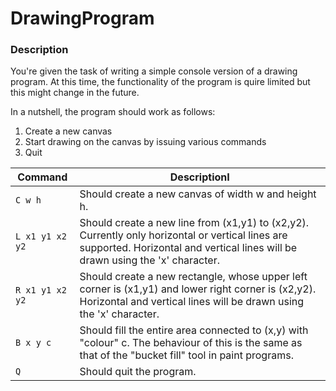 # DrawingProgram
### Description
You're given the task of writing a simple console version of a drawing program. 
At this time, the functionality of the program is quire limited but this might change in the future. 

In a nutshell, the program should work as follows:
 1. Create a new canvas
 2. Start drawing on the canvas by issuing various commands
 3. Quit
 
|Command |DescriptionI                          |
|----------------|-------------------------------|
|`C w h`|Should create a new canvas of width w and height h.            |
|`L x1 y1 x2 y2`|Should create a new line from (x1,y1) to (x2,y2). Currently only horizontal or vertical lines are supported. Horizontal and vertical lines will be drawn using the 'x' character.            |
|`R x1 y1 x2 y2`|Should create a new rectangle, whose upper left corner is (x1,y1) and lower right corner is (x2,y2). Horizontal and vertical lines will be drawn using the 'x' character.|
|`B x y c`|Should fill the entire area connected to (x,y) with "colour" c. The behaviour of this is the same as that of the "bucket fill" tool in paint programs.            |
|`Q`|Should quit the program.|
